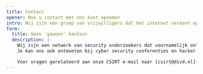 ```yaml
---
title: Contact
opener: Hoe u contact met ons kunt opnemen
intro: Wij zijn een groep van vrijwilligers dat het internet verkent op zoek naar cyber security risico's.
form:
  title: Geen 'gewoon' kantoor
  description: |-
    Wij zijn een netwerk van security onderzoekers dat voornamelijk online werkt. Als je contact met ons wilt opnemen kan je een e-mail sturen naar question@divid.nl of door het contact formulier te gebruiken.
    Je kan ons ook ontmoeten bij cyber security conferenties en hacker evenementen of volg ons op [X](https://x.com/DIVDnl).

    Voor vragen gerelateerd aan onze CSIRT e-mail naar [csirt@divd.nl](mailto:csirt@divd.nl).
---
```



